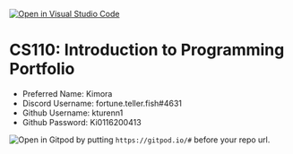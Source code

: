 [![Open in Visual Studio Code](https://classroom.github.com/assets/open-in-vscode-c66648af7eb3fe8bc4f294546bfd86ef473780cde1dea487d3c4ff354943c9ae.svg)](https://classroom.github.com/online_ide?assignment_repo_id=10012972&assignment_repo_type=AssignmentRepo)
# CS110: Introduction to Programming Portfolio

- Preferred Name: Kimora
- Discord Username: fortune.teller.fish#4631
- Github Username: kturenn1
- Github Password: Ki0116200413

![Open in Gitpod](https://gitpod.io/button/open-in-gitpod.svg) by putting `https://gitpod.io/#` before your repo url.
